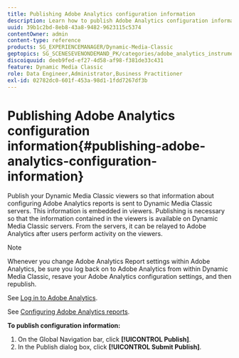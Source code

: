 ```yaml
---
title: Publishing Adobe Analytics configuration information
description: Learn how to publish Adobe Analytics configuration information.
uuid: 39b1c2bd-8eb8-43a8-9482-9623115c5374
contentOwner: admin
content-type: reference
products: SG_EXPERIENCEMANAGER/Dynamic-Media-Classic
geptopics: SG_SCENESEVENONDEMAND_PK/categories/adobe_analytics_instrumentation_kit
discoiquuid: deeb9fed-ef27-4d58-af98-f381de33c431
feature: Dynamic Media Classic
role: Data Engineer,Administrator,Business Practitioner
exl-id: 02782dc0-601f-453a-98d1-1fdd7267df3b
---
```

# Publishing Adobe Analytics configuration information{#publishing-adobe-analytics-configuration-information}

Publish your Dynamic Media Classic viewers so that information about configuring Adobe Analytics reports is sent to Dynamic Media Classic servers. This information is embedded in viewers. Publishing is necessary so that the information contained in the viewers is available on Dynamic Media Classic servers. From the servers, it can be relayed to Adobe Analytics after users perform activity on the viewers.

>[!NOTE]
>
>Whenever you change Adobe Analytics Report settings within Adobe Analytics, be sure you log back on to Adobe Analytics from within Dynamic Media Classic, resave your Adobe Analytics configuration settings, and then republish.

See [Log in to Adobe Analytics](log-analytics.md#log_in_to_adobe_analytics).

See [Configuring Adobe Analytics reports](configuring-analytics-reports.md#configuring_adobe_analytics_reports).

**To publish configuration information:**

1. On the Global Navigation bar, click **[!UICONTROL Publish]**.
1. In the Publish dialog box, click **[!UICONTROL Submit Publish]**.
